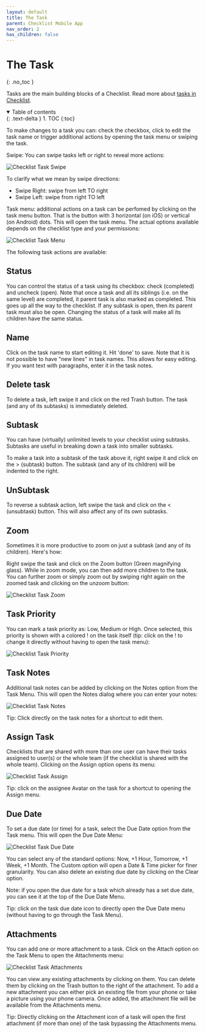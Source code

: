 ```yaml
---
layout: default
title: The Task
parent: Checklist Mobile App
nav_order: 2
has_children: false
---
```


# The Task
{: .no_toc }


Tasks are the main building blocks of a Checklist. Read more about [tasks in Checklist](/checklists/task-types/).

<details open markdown="block">
  <summary>
    Table of contents
  </summary>
  {: .text-delta }
1. TOC
{:toc}
</details>

To make changes to a task you can: check the checkbox, click to edit the task name or trigger additional actions by opening the task menu or swiping the task.

Swipe: You can swipe tasks left or right to reveal more actions:

![Checklist Task Swipe](/assets/images/mobile/checklist-task-swipe.png)

To clarify what we mean by swipe directions:
* Swipe Right: swipe from left TO right
* Swipe Left:  swipe from right TO left


Task menu: additional actions on a task can be perfomed by clicking on the task menu button. That is the button with 3 horizontal (on iOS) or vertical (on Android) dots. This will open the task menu. The actual options available depends on the checklist type and your permissions:

![Checklist Task Menu](/assets/images/mobile/task-menu.png)


The following task actions are available:

## Status
You can control the status of a task using its checkbox: check (completed) and uncheck (open). Note that once a task and all its siblings (i.e. on the same level) are completed, it parent task is also marked as completed. This goes up all the way to the checklist. If any subtask is open, then its parent task must also be open. Changing the status of a task will make all its children have the same status.

## Name
Click on the task name to start editing it. Hit 'done' to save. Note that it is not possible to have "new lines" in task names. This allows for easy editing. If you want text with paragraphs, enter it in the task notes.

## Delete task
To delete a task, left swipe it and click on the red Trash button. The task (and any of its subtasks) is immediately deleted.

## Subtask
You can have (virtually) unlimited levels to your checklist using subtasks. Subtasks are useful in breaking down a task into smaller subtasks. 

To make a task into a subtask of the task above it, right swipe it and click on the > (subtask) button. The subtask (and any of its children) will be indented to the right.

## UnSubtask
To reverse a subtask action, left swipe the task and click on the < (unsubtask) button. This will also affect any of its own subtasks.

## Zoom
Sometimes it is more productive to zoom on just a subtask (and any of its children). Here's how:

Right swipe the task and click on the Zoom button (Green magnifying glass). While in zoom mode, you can then add more children to the task. You can further zoom or simply zoom out by swiping right again on the zoomed task and clicking on the unzoom button:

![Checklist Task Zoom](/assets/images/mobile/checklist-zoom-subtask.png)

## Task Priority
You can mark a task priority as: Low, Medium or High. Once selected, this priority is shown with a colored ! on the task itself (tip: click on the ! to change it directly without having to open the task menu):

![Checklist Task Priority](/assets/images/mobile/task-priority.png)

## Task Notes
Additional task notes can be added by clicking on the Notes option from the Task Menu. This will open the Notes dialog where you can enter your notes:

![Checklist Task Notes](/assets/images/mobile/task-notes.png)

Tip: Click directly on the task notes for a shortcut to edit them.

## Assign Task
Checklists that are shared with more than one user can have their tasks assigned to user(s) or the whole team (if the checklist is shared with the whole team). Clicking on the Assign option opens its menu:

![Checklist Task Assign](/assets/images/mobile/task-assign.png)

Tip: click on the assignee Avatar on the task for a shortcut to opening the Assign menu.

## Due Date
To set a due date (or time) for a task, select the Due Date option from the Task menu. This will open the Due Date Menu:

![Checklist Task Due Date](/assets/images/mobile/task-due-date.png)

You can select any of the standard options: Now, +1 Hour, Tomorrow, +1 Week, +1 Month. The Custom option will open a Date & Time picker for finer granularity. You can also delete an existing due date by clicking on the Clear option.

Note: if you open the due date for a task which already has a set due date, you can see it at the top of the Due Date Menu.

Tip: click on the task due date icon to directly open the Due Date menu (without having to go through the Task Menu).

## Attachments
You can add one or more attachment to a task. Click on the Attach option on the Task Menu to open the Attachments menu:

![Checklist Task Attachments](/assets/images/mobile/task-attachments.png)

You can view any existing attachments by clicking on them. You can delete them by clicking on the Trash button to the right of the attachment. To add a new attachment you can either pick an existing file from your phone or take a picture using your phone camera. Once added, the attachment file will be available from the Attachments menu. 

Tip: Directly clicking on the Attachment icon of a task will open the first attachment (if more than one) of the task bypassing the Attachments menu. 